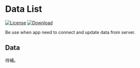# Data List

[![License](https://img.shields.io/badge/license-Apache%202-green.svg)](https://www.apache.org/licenses/LICENSE-2.0)
[ ![Download](https://api.bintray.com/packages/peng571/maven/tool-datalist/images/download.svg) ](https://bintray.com/peng571/pengyr_library/tool-datalist/_latestVersion)


Be use when app need to connect and update data from server.

## Data

待補。